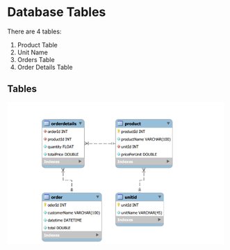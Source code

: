 # Database Tables

There are 4 tables:

1. Product Table
2. Unit Name
3. Orders Table
4. Order Details Table

## Tables

![image info](../images/DatabaseTables.png)

<style type="text/css">
    img {
        width: 500px;
    }
</style>